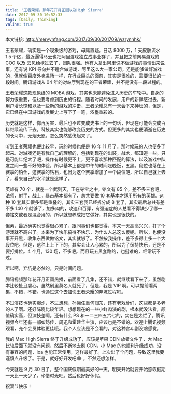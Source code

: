 ```yaml
---
title: '王者荣耀，那年花开月正圆以及High Sierra'
date: 2017-09-30 10:52:33
tags: [Daily, Thinking]
valine: true
---
```


本文链接: http://mervynfang.com/2017/09/30/201709/wzrynnhk/

王者荣耀，确实是一个现象级的游戏，毋庸置疑。日活 8000 万，1 天皮肤流水 1.5 个亿，最近逼得马云也把阿里游戏独立成事业群了，并且把之前网易游戏的 COO 以及 云风给挖过去了，团队很强。也有人拿出阿里说不做游戏的事情出来说事，还有说 KPI 导向并不适合做游戏，阿里这么大一家公司，还是能够做好游戏的，但就像百度外卖进场一样，在行业巨头的面前，其实是很难的，需要很长的一段时间。腾讯游戏从 04 年的对站厅到现在的王者荣耀，并不是没有一段过程的。

<!-- more -->

王者荣耀这款现象级的 MOBA 游戏，其实也未能避免进入历史的车轮中。自身的努力很重要，但也要考虑到历史的行程。随着时间的发展，用户的新鲜感过去，新用户增长饱和以及一些新的游戏的冲击，王者荣耀总有一天会下来神坛的，但是，它已经在中国游戏的发展史上写下了一笔，浓墨重彩的。

历史就是这样，你再厉害，最后也不过变成史书上的一句话，但现在可能会变成百科继续流传下去。科技其实也能够改变历史的方式。但更多的其实也便消逝在历史的长河中，无烟无影。怎么突然感伤起来了。

听到王者荣耀也便比较早，玩的时候也便是 16 年 11 月了。那时候玩的人也便多了起来。对游戏还是有我自己的理解的，包括到现在的出装，战术，都知道一些。只是可能年纪大了吧，操作有时候更不上，更不喜欢那种匹配的算法，以及游戏中队友之间一些不好的体验，所以基本上都是中午的时间吃晚饭，五黑。段位也落在上赛季的铂金，这赛季的钻石，也因为这个赛季增加了一个段位吧，所以自己就上去了，看来自己的水平就是这样了。

英雄有 70 个，就差一个武则天，正在夺宝之中。铭文有 85 个，差不多三套吧，法师，射手，战士，暴击基本都有了，总共要做 10 套基本才适用所有的英雄。这种 10 套其实很多都是重叠的，其实三套我已经拆分成 8 套了，其实最后总共有差不多 140 个就够了，加多肉的，攻速和百穿，有强迫症的人总看不得缺少了哪一套铭文或者是混合用的，所以就想养成把它做好，其实也是很快的。

但素，最近确实也觉得很心累了，跟同事们也都觉得，本来一天高高兴兴，打了个游戏就不高兴了。本来为了快乐搞得不快乐，为什么人总这么傻呢。所以，也便没事开开黑，收集东西做做铭文，其实就够了。不然按我操作，差不多得上多一个大段位吧。但是，这种上上下下的，其实会让人心累的，所以为了保持快乐，还是不要打排位。4 个月，130 场，不多吧。而且玩五黑套路的，也挺难的，经常玩不过。

所以啊，弃坑是必然的，只是时间问题。

腾讯视频那年花开月正圆热播，前面看了几集，还不错，就继续看下来了，虽然剧本比较扯且虐心，虽然剧里莫名人就死了，但是，我是 VIP 啊。可以提前看两集，不错，不错。也通过这个去加快王者荣耀的弃坑过程吧。

不过演技也确实爆炸，不过想想，孙俪任重何润东，还有老戏骨们，这些都是多老的人了啊。还好陈晓比较年轻。想想现在的一些小鲜肉演的剧，根本就没法看，颜值确实高，但演技差啊。还有什么 PS 和一二三四五六七的，实在是太烂了。腾讯视频今年还有一部如懿传，周迅和霍建华主演，应该也是不错的。欢迎上腾讯视频观看，充个会员体验更佳哦。我个人应该是不会看的，对这种宫斗剧没啥感觉。

我的 Mac High Sierra 终于升级成功了，应该是苹果 CDN 放错文件了，大 Mac 比较后面下就没有问题，然后不断地去刷 CDN，小 Mac 的也顺利升级成功，没有兼容的问题，ioa 也能正常使用，这样最好了。上次出了个问题，导致这里我要谨慎点升级了。于是，就好好开发吧😂 ，不然还想怎样。

今天就是 9 月 30 日了，整个国庆假期最美好的一天。明天开始就要开始感叹假期一天比一天少了。珍惜时光吧。然后也好好休假。

祝双节快乐！